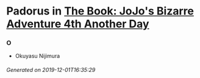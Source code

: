 # Padorus in [The Book: JoJo's Bizarre Adventure 4th Another Day](https://myanimelist.net/manga/32991/The_Book__JoJos_Bizarre_Adventure_4th_Another_Day)

### O
* Okuyasu Nijimura

###### Generated on 2019-12-01T16:35:29
